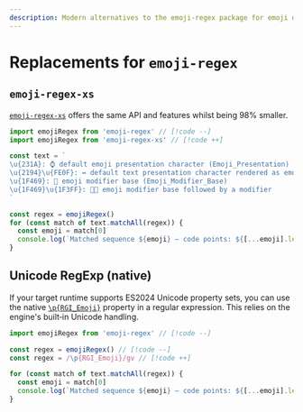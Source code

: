 ```yaml
---
description: Modern alternatives to the emoji-regex package for emoji detection and matching
---
```


# Replacements for `emoji-regex`

## `emoji-regex-xs`

[`emoji-regex-xs`](https://github.com/slevithan/emoji-regex-xs) offers the same API and features whilst being 98% smaller.

```ts
import emojiRegex from 'emoji-regex' // [!code --]
import emojiRegex from 'emoji-regex-xs' // [!code ++]

const text = `
\u{231A}: ⌚ default emoji presentation character (Emoji_Presentation)
\u{2194}\u{FE0F}: ↔️ default text presentation character rendered as emoji
\u{1F469}: 👩 emoji modifier base (Emoji_Modifier_Base)
\u{1F469}\u{1F3FF}: 👩🏿 emoji modifier base followed by a modifier
`

const regex = emojiRegex()
for (const match of text.matchAll(regex)) {
  const emoji = match[0]
  console.log(`Matched sequence ${emoji} — code points: ${[...emoji].length}`)
}
```

## Unicode RegExp (native)

If your target runtime supports ES2024 Unicode property sets, you can use the native [`\p{RGI_Emoji}`](https://developer.mozilla.org/en-US/docs/Web/JavaScript/Reference/Regular_expressions/Unicode_character_class_escape) property in a regular expression. This relies on the engine's built‑in Unicode handling.

```ts
import emojiRegex from 'emoji-regex' // [!code --]

const regex = emojiRegex() // [!code --]
const regex = /\p{RGI_Emoji}/gv // [!code ++]

for (const match of text.matchAll(regex)) {
  const emoji = match[0]
  console.log(`Matched sequence ${emoji} — code points: ${[...emoji].length}`)
}
```
